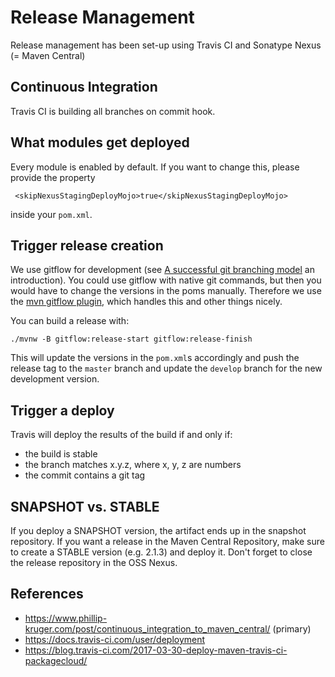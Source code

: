 # Release Management

Release management has been set-up using Travis CI and Sonatype Nexus (= Maven Central)

## Continuous Integration

Travis CI is building all branches on commit hook.

## What modules get deployed

Every module is enabled by default. If you want to change this, please provide the property

     <skipNexusStagingDeployMojo>true</skipNexusStagingDeployMojo>
   
inside your `pom.xml`.

## Trigger release creation

We use gitflow for development (see [A successful git branching model](http://nvie.com/posts/a-successful-git-branching-model/) 
an introduction). You could use gitflow with native git
commands, but then you would have to change the versions in the poms manually. Therefore we use the 
[mvn gitflow plugin](https://github.com/aleksandr-m/gitflow-maven-plugin), which handles this and other things nicely.

You can build a release with:

	./mvnw -B gitflow:release-start gitflow:release-finish
	
This will update the versions in the `pom.xml`s accordingly and push the release tag to the `master` branch
and update the `develop` branch for the new development version.

## Trigger a deploy

Travis will deploy the results of the build if and only if:
- the build is stable
- the branch matches x.y.z, where x, y, z are numbers
- the commit contains a git tag

## SNAPSHOT vs. STABLE

If you deploy a SNAPSHOT version, the artifact ends up in the snapshot repository. If you want a release
in the Maven Central Repository, make sure to create a STABLE version (e.g. 2.1.3) and deploy it. Don't 
forget to close the release repository in the OSS Nexus.

## References

* https://www.phillip-kruger.com/post/continuous_integration_to_maven_central/ (primary)
* https://docs.travis-ci.com/user/deployment
* https://blog.travis-ci.com/2017-03-30-deploy-maven-travis-ci-packagecloud/


      
